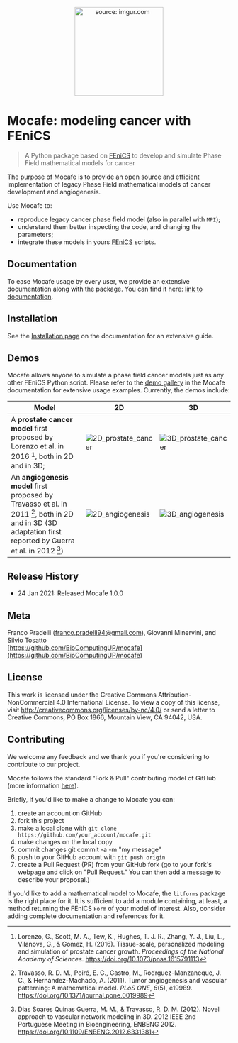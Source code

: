 <p align="center">
  <a href="https://imgur.com/7bPAtl1">
	  <img src="https://i.imgur.com/7bPAtl1.png" title="source: imgur.com" width=200/>
  </a>
</p>

# Mocafe: modeling cancer with FEniCS  
  
> A Python package based on [FEniCS](https://fenicsproject.org/) to develop and simulate Phase Field mathematical models for cancer  
  
The purpose of Mocafe is to provide an open source and efficient implementation of legacy Phase Field mathematical models of cancer development and angiogenesis. 

Use Mocafe to: 
* reproduce legacy cancer phase field model (also in parallel with `MPI`);  
* understand them better inspecting the code, and changing the parameters;  
* integrate these models in yours [FEniCS](https://fenicsproject.org/) scripts.

## Documentation
To ease Mocafe usage by every user, we provide an extensive documentation along with the package. 
You can find it here: [link to documentation](https://biocomputingup.github.io/mocafe/build/html/index.html).
  
## Installation
See the [Installation page](https://biocomputingup.github.io/mocafe/build/html/installation.html) on the documentation 
for an extensive guide.

## Demos
 
Mocafe allows anyone to simulate a phase field cancer models just as any other FEniCS Python script.
Please refer to the [demo gallery](https://biocomputingup.github.io/mocafe/build/html/demo_doc/index.html)  in the Mocafe documentation for extensive usage examples. Currently, the demos include:

| Model                                                                                                                                                                           | 2D                                                     | 3D                                                     |
|---------------------------------------------------------------------------------------------------------------------------------------------------------------------------------|--------------------------------------------------------|--------------------------------------------------------|
| A **prostate cancer model** first proposed by Lorenzo et al. in 2016 [^Lorenzo2016], both in 2D and in 3D;                                                                      | ![2D_prostate_cancer](https://i.imgur.com/zlLAeso.png) | ![3D_prostate_cancer](https://i.imgur.com/VOQ8c7u.png) |
| An **angiogenesis model** first proposed by Travasso et al. in 2011 [^Travasso2011], both in 2D and in 3D (3D adaptation first reported by Guerra et al. in 2012 [^Guerra2012]) | ![2D_angiogenesis](https://i.imgur.com/Mk03qg0.png)    | ![3D_angiogenesis](https://i.imgur.com/6R1mJ4d.png)    |
 
## Release History  
  
* 24 Jan 2021: Released Mocafe 1.0.0 
  
## Meta  
  
Franco Pradelli (franco.pradelli94@gmail.com), Giovanni Minervini, and Silvio Tosatto  
[https://github.com/BioComputingUP/mocafe](https://github.com/BioComputingUP/mocafe)

## License
This work is licensed under the Creative Commons Attribution-NonCommercial 4.0 International License. To view a copy of this license, visit http://creativecommons.org/licenses/by-nc/4.0/ or send a letter to Creative Commons, PO Box 1866, Mountain View, CA 94042, USA.
  
## Contributing  
We welcome any feedback and we thank you if you're considering to contribute to our project.
  
Mocafe follows the standard "Fork & Pull" contributing model of GitHub (more information [here](https://docs.github.com/en/get-started/quickstart/contributing-to-projects)).

Briefly, if you'd like to make a change to Mocafe you can:

1. create an account on GitHub 
2. fork this project 
3. make a local clone with `git clone https://github.com/your_account/mocafe.git`
4. make changes on the local copy 
5. commit changes git commit -a -m "my message"
6. push to your GitHub account with `git push origin`
7. create a Pull Request (PR) from your GitHub fork (go to your fork's webpage and click on "Pull Request." You can then add a message to describe your proposal.)

If you'd like to add a mathematical model to Mocafe, the `litforms` package is the right place for it. 
It is sufficient to add a module containing, at least, a method returning the FEniCS `Form` of your model of interest.
Also, consider adding complete documentation and references for it.

 
 [^Lorenzo2016]: Lorenzo, G., Scott, M. A., Tew, K., Hughes, T. J. R., Zhang, Y. J., Liu, L., Vilanova, G., & Gomez, H. (2016). Tissue-scale, personalized modeling and simulation of prostate cancer growth. _Proceedings of the National Academy of Sciences_. https://doi.org/10.1073/pnas.1615791113
 [^Travasso2011]: Travasso, R. D. M., Poiré, E. C., Castro, M., Rodrguez-Manzaneque, J. C., & Hernández-Machado, A. (2011). Tumor angiogenesis and vascular patterning: A mathematical model. _PLoS ONE_, _6_(5), e19989. https://doi.org/10.1371/journal.pone.0019989
 [^Guerra2012]: Dias Soares Quinas Guerra, M. M., & Travasso, R. D. M. (2012). Novel approach to vascular network modeling in 3D. 2012 IEEE 2nd Portuguese Meeting in Bioengineering, ENBENG 2012. https://doi.org/10.1109/ENBENG.2012.6331381

